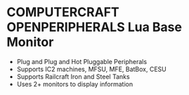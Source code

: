 COMPUTERCRAFT OPENPERIPHERALS Lua Base Monitor
=========

* Plug and Plug and Hot Pluggable Peripherals
* Supports IC2 machines, MFSU, MFE, BatBox, CESU
* Supports Railcraft Iron and Steel Tanks
* Uses 2+ monitors to display information

